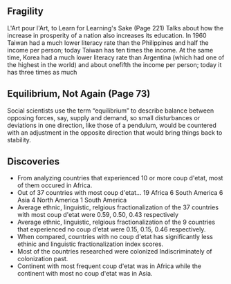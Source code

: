 ##  Fragility
L'Art pour l'Art, to Learn for Learning's Sake (Page 221)
Talks about how the increase in prosperity of a nation also increases its education.
In 1960 Taiwan had a much lower literacy rate than the Philippines and half the income per person;
today Taiwan has ten times the income. At the same time, Korea had a much lower
literacy rate than Argentina (which had one of the highest in the world) and about onefifth the income per person; today it has three times as much

##  Equilibrium, Not Again (Page 73)
Social scientists use the term “equilibrium” to describe balance between opposing
forces, say, supply and demand, so small disturbances or deviations in one direction,
like those of a pendulum, would be countered with an adjustment in the opposite
direction that would bring things back to stability. 

## Discoveries
* From analyzing countries that experienced 10 or more coup d'etat, most of them occured in Africa.
* Out of 37 countries with most coup d'etat...
19 Africa
6 South America
6 Asia
4 North America
1 South America
* Average ethnic, linguistic, relgious fractionalization of the 37 countries with most coup d'etat were 0.59, 0.50, 0.43 respectively
* Average ethnic, linguistic, relgious fractionalization of the 9 countries that experienced no coup d'etat were 0.15, 0.15, 0.46 respectively.
* When compared, countries with no coup d'etat has significantly less ethinic and linguistic fractionalization index scores.
* Most of the countries researched were colonized Indiscriminately of colonization past.
* Continent with most frequent coup d'etat was in Africa while the continent with most no coup d'etat was in Asia.
